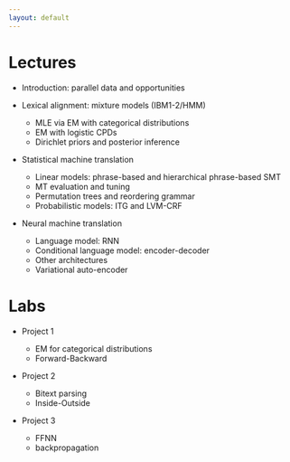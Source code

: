 ```yaml
---
layout: default
---
```


# Lectures

* Introduction: parallel data and opportunities

* Lexical alignment: mixture models (IBM1-2/HMM)
    * MLE via EM with categorical distributions
    * EM with logistic CPDs
    * Dirichlet priors and posterior inference

* Statistical machine translation
    * Linear models: phrase-based and hierarchical phrase-based SMT
    * MT evaluation and tuning
    * Permutation trees and reordering grammar
    * Probabilistic models: ITG and LVM-CRF

* Neural machine translation
    * Language model: RNN 
    * Conditional language model: encoder-decoder
    * Other architectures
    * Variational auto-encoder 

# Labs

* Project 1
    * EM for categorical distributions 
    * Forward-Backward

* Project 2
    * Bitext parsing
    * Inside-Outside

* Project 3
    * FFNN 
    * backpropagation



